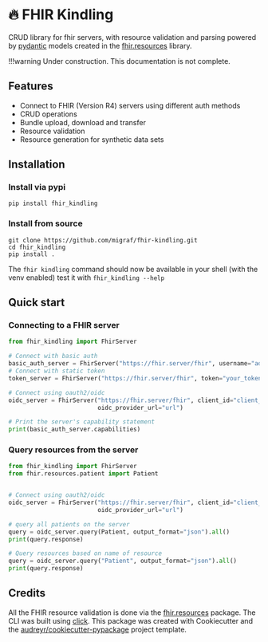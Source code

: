 # :fire: FHIR Kindling

CRUD library for fhir servers, with resource validation and parsing powered by
[pydantic](https://github.com/samuelcolvin/pydantic)
models created in the [fhir.resources](https://github.com/nazrulworld/fhir.resources) library.

!!!warning
    Under construction. This documentation is not complete.

## Features
- Connect to FHIR (Version R4) servers using different auth methods
- CRUD operations
- Bundle upload, download and transfer
- Resource validation
- Resource generation for synthetic data sets

## Installation

### Install via pypi

```shell
pip install fhir_kindling
```

### Install from source

```shell
git clone https://github.com/migraf/fhir-kindling.git
cd fhir_kindling
pip install .
```

The `fhir kindling` command should now be available in your shell (with the venv enabled) test it with
`fhir_kindling --help`

## Quick start

### Connecting to a FHIR server

```python
from fhir_kindling import FhirServer

# Connect with basic auth
basic_auth_server = FhirServer("https://fhir.server/fhir", username="admin", password="admin")
# Connect with static token
token_server = FhirServer("https://fhir.server/fhir", token="your_token")

# Connect using oauth2/oidc
oidc_server = FhirServer("https://fhir.server/fhir", client_id="client_id", client_secret="secret",
                         oidc_provider_url="url")

# Print the server's capability statement
print(basic_auth_server.capabilities)

```

### Query resources from the server
```python
from fhir_kindling import FhirServer
from fhir.resources.patient import Patient


# Connect using oauth2/oidc
oidc_server = FhirServer("https://fhir.server/fhir", client_id="client_id", client_secret="secret",
                         oidc_provider_url="url")

# query all patients on the server
query = oidc_server.query(Patient, output_format="json").all()
print(query.response)

# Query resources based on name of resource
query = oidc_server.query("Patient", output_format="json").all()
print(query.response)

```

## Credits

All the FHIR resource validation is done via the [fhir.resources](https://github.com/nazrulworld/fhir.resources)
package. The CLI was built using [click](https://click.palletsprojects.com/en/8.0.x/). This package was created with
Cookiecutter and the
[audreyr/cookiecutter-pypackage](https://github.com/audreyr/cookiecutter) project template.
